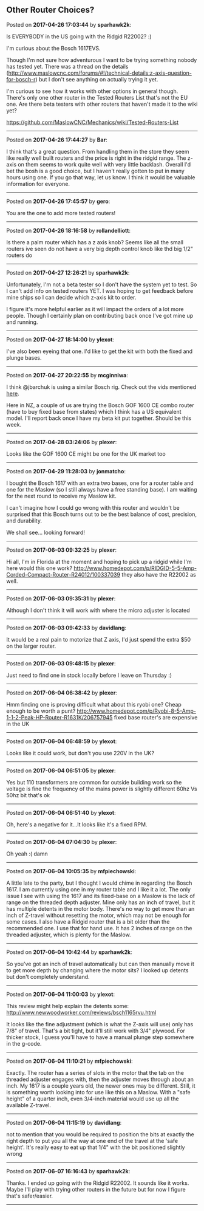 ## Other Router Choices?
Posted on **2017-04-26 17:03:44** by **sparhawk2k**:

Is EVERYBODY in the US going with the Ridgid R22002? :)



I'm curious about the Bosch 1617EVS.



Though I'm not sure how adventurous I want to be trying something nobody has tested yet. There was a thread on the details (http://www.maslowcnc.com/forums/#!/technical-details:z-axis-question-for-bosch-r) but I don't see anything on actually trying it yet.



I'm curious to see how it works with other options in general though. There's only one other router in the Tested Routers List that's not the EU one. Are there beta testers with other routers that haven't made it to the wiki yet?



https://github.com/MaslowCNC/Mechanics/wiki/Tested-Routers-List

---

Posted on **2017-04-26 17:44:27** by **Bar**:

I think that's a great question. From handling them in the store they seem like really well built routers and the price is right in the ridgid range. The z-axis on them seems to work quite well with very little backlash. Overall I'd bet the bosh is a good choice, but I haven't really gotten to put in many hours using one. If you go that way, let us know. I think it would be valuable information for everyone.

---

Posted on **2017-04-26 17:45:57** by **gero**:

You are the one to add more tested routers!

---

Posted on **2017-04-26 18:16:58** by **rollandelliott**:

Is there a palm router which has a z axis knob? Seems like all the small routers ive seen do not have a very big depth control knob like thd big  1/2" routers do

---

Posted on **2017-04-27 12:26:21** by **sparhawk2k**:

Unfortunately, I'm not a beta tester so I don't have the system yet to test. So I can't add info on tested routers YET. I was hoping to get feedback before mine ships so I can decide which z-axis kit to order.



I figure it's more helpful earlier as it will impact the orders of a lot more people. Though I certainly plan on contributing back once I've got mine up and running.

---

Posted on **2017-04-27 18:14:00** by **ylexot**:

I've also been eyeing that one. I'd like to get the kit with both the fixed and plunge bases.

---

Posted on **2017-04-27 20:22:55** by **mcginniwa**:

I think @jbarchuk is using a similar Bosch rig. Check out the vids mentioned [here](http://www.maslowcnc.com/forums/#!/general:bosch-ra1161-fixed-base-mod).



Here in NZ, a couple of us are trying the Bosch GOF 1600 CE combo router (have to buy fixed base from states) which I think has a US equivalent model. I'll report back once I have my beta kit put together. Should be this week.

---

Posted on **2017-04-28 03:24:06** by **plexer**:

Looks like the GOF 1600 CE might be one for the UK market too

---

Posted on **2017-04-29 11:28:03** by **jonmatcho**:

I bought the Bosch 1617 with an extra two bases, one for a router table and one for the Maslow (so I still always have a free standing base).  I am waiting for the next round to receive my Maslow kit.



I can't imagine how I could go wrong with this router and wouldn't be surprised that this Bosch turns out to be the best balance of cost, precision, and durability.  



We shall see... looking forward!

---

Posted on **2017-06-03 09:32:25** by **plexer**:

Hi all, I'm in Florida at the moment and hoping to pick up a ridgid while I'm here would this one work? http://www.homedepot.com/p/RIDGID-5-5-Amp-Corded-Compact-Router-R24012/100337039 they also have the R22002 as well.

---

Posted on **2017-06-03 09:35:31** by **plexer**:

Although I don't think it will work with where the micro adjuster is located

---

Posted on **2017-06-03 09:42:33** by **davidlang**:

It would be a real pain to motorize that Z axis, I'd just spend the extra $50 on the larger router.

---

Posted on **2017-06-03 09:48:15** by **plexer**:

Just need to find one in stock locally before I leave on Thursday :)

---

Posted on **2017-06-04 06:38:42** by **plexer**:

Hmm finding one is proving difficult what about this ryobi one? Cheap enough to be worth a punt? http://www.homedepot.com/p/Ryobi-8-5-Amp-1-1-2-Peak-HP-Router-R1631K/206757945 fixed base router's are expensive in the UK

---

Posted on **2017-06-04 06:48:59** by **ylexot**:

Looks like it could work, but don't you use 220V in the UK?

---

Posted on **2017-06-04 06:51:05** by **plexer**:

Yes but 110 transformers are common for outside building work so the voltage is fine the frequency of the mains power is slightly different 60hz Vs 50hz bit that's ok

---

Posted on **2017-06-04 06:51:40** by **ylexot**:

Oh, here's a negative for it...It looks like it's a fixed RPM.

---

Posted on **2017-06-04 07:04:30** by **plexer**:

Oh yeah :( damn

---

Posted on **2017-06-04 10:05:35** by **mfpiechowski**:

A little late to the party, but I thought I would chime in regarding the Bosch 1617. I am currently using one in my router table and I like it a lot. The only issue I see with using the 1617 and its fixed-base on a Maslow is the lack of range on the threaded depth adjuster. Mine only has an inch of travel, but it has multiple detents in the motor body. There's no way to get more than an inch of Z-travel without resetting the motor, which may not be enough for some cases. I also have a Ridgid router that is a bit older than the recommended one. I use that for hand use. It has 2 inches of range on the threaded adjuster, which is plenty for the Maslow.

---

Posted on **2017-06-04 10:42:44** by **sparhawk2k**:

So you've got an inch of travel automatically but can then manually move it to get more depth by changing where the motor sits? I looked up detents but don't completely understand.

---

Posted on **2017-06-04 11:00:03** by **ylexot**:

This review might help explain the detents some: http://www.newwoodworker.com/reviews/bsch1165rvu.html



It looks like the fine adjustment (which is what the Z-axis will use) only has 7/8" of travel. That's a bit tight, but it'll still work with 3/4" plywood. For thicker stock, I guess you'll have to have a manual plunge step somewhere in the g-code.

---

Posted on **2017-06-04 11:10:21** by **mfpiechowski**:

Exactly. The router has a series of slots in the motor that the tab on the threaded adjuster engages with, then the adjuster moves through about an inch. My 1617 is a couple years old, the newer ones may be different. Still, it is something worth looking into for use like this on a Maslow. With a "safe height" of a quarter inch, even 3/4-inch material would use up all the available Z-travel.

---

Posted on **2017-06-04 11:15:19** by **davidlang**:

not to mention that you would be required to position the bits at exactly the right depth to put you all the way at one end of the travel at the 'safe height'. It's really easy to eat up that 1/4" with the bit positioned slightly wrong

---

Posted on **2017-06-07 16:16:43** by **sparhawk2k**:

Thanks. I ended up going with the Ridgid R22002. It sounds like it works. Maybe I'll play with trying other routers in the future but for now I figure that's safer/easier.

---

